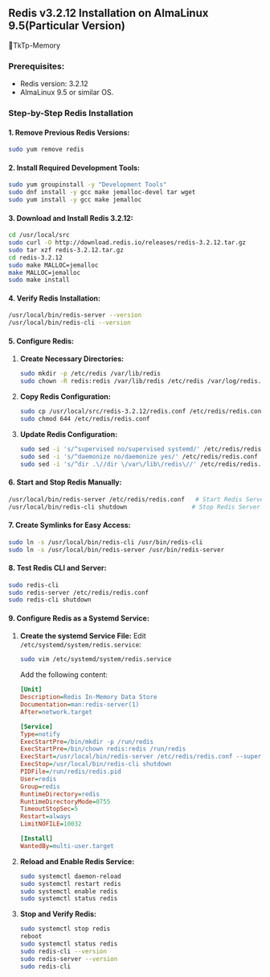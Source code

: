 ## Redis v3.2.12 Installation on AlmaLinux 9.5(Particular Version)
🚀TkTp-Memory

### Prerequisites:
- Redis version: 3.2.12
- AlmaLinux 9.5 or similar OS.

### Step-by-Step Redis Installation

#### 1. Remove Previous Redis Versions:
```bash
sudo yum remove redis
```

#### 2. Install Required Development Tools:
```bash
sudo yum groupinstall -y "Development Tools"
sudo dnf install -y gcc make jemalloc-devel tar wget
sudo yum install -y gcc make jemalloc
```

#### 3. Download and Install Redis 3.2.12:
```bash
cd /usr/local/src
sudo curl -O http://download.redis.io/releases/redis-3.2.12.tar.gz
sudo tar xzf redis-3.2.12.tar.gz
cd redis-3.2.12
sudo make MALLOC=jemalloc
make MALLOC=jemalloc
sudo make install
```

#### 4. Verify Redis Installation:
```bash
/usr/local/bin/redis-server --version
/usr/local/bin/redis-cli --version
```

#### 5. Configure Redis:

1. **Create Necessary Directories:**
   ```bash
   sudo mkdir -p /etc/redis /var/lib/redis
   sudo chown -R redis:redis /var/lib/redis /etc/redis /var/log/redis.log
   ```

2. **Copy Redis Configuration:**
   ```bash
   sudo cp /usr/local/src/redis-3.2.12/redis.conf /etc/redis/redis.conf
   sudo chmod 644 /etc/redis/redis.conf
   ```

3. **Update Redis Configuration:**
   ```bash
   sudo sed -i 's/^supervised no/supervised systemd/' /etc/redis/redis.conf  #Configure Redis to use systemd for supervision, enabling better process management 
   sudo sed -i 's/^daemonize no/daemonize yes/' /etc/redis/redis.conf        #Start Redis in the background (daemon mode) so it runs as a background service
   sudo sed -i 's/^dir .\//dir \/var\/lib\/redis\//' /etc/redis/redis.conf   #Change the default Redis working directory to /var/lib/redis for storing data files
   ```

#### 6. Start and Stop Redis Manually:
```bash
/usr/local/bin/redis-server /etc/redis/redis.conf   # Start Redis Server
/usr/local/bin/redis-cli shutdown                  # Stop Redis Server
```

#### 7. Create Symlinks for Easy Access:
```bash
sudo ln -s /usr/local/bin/redis-cli /usr/bin/redis-cli
sudo ln -s /usr/local/bin/redis-server /usr/bin/redis-server
```

#### 8. Test Redis CLI and Server:
```bash
sudo redis-cli
sudo redis-server /etc/redis/redis.conf
sudo redis-cli shutdown
```

#### 9. Configure Redis as a Systemd Service:

1. **Create the systemd Service File:**
   Edit `/etc/systemd/system/redis.service`:
   ```bash
   sudo vim /etc/systemd/system/redis.service
   ```
   Add the following content:
   ```ini
   [Unit]
   Description=Redis In-Memory Data Store
   Documentation=man:redis-server(1)
   After=network.target

   [Service]
   Type=notify
   ExecStartPre=/bin/mkdir -p /run/redis
   ExecStartPre=/bin/chown redis:redis /run/redis
   ExecStart=/usr/local/bin/redis-server /etc/redis/redis.conf --supervised systemd
   ExecStop=/usr/local/bin/redis-cli shutdown
   PIDFile=/run/redis/redis.pid
   User=redis
   Group=redis
   RuntimeDirectory=redis
   RuntimeDirectoryMode=0755
   TimeoutStopSec=5
   Restart=always
   LimitNOFILE=10032

   [Install]
   WantedBy=multi-user.target
   ```

2. **Reload and Enable Redis Service:**
   ```bash
   sudo systemctl daemon-reload
   sudo systemctl restart redis
   sudo systemctl enable redis
   sudo systemctl status redis
   ```

3. **Stop and Verify Redis:**
   ```bash
   sudo systemctl stop redis
   reboot
   sudo systemctl status redis
   sudo redis-cli --version
   sudo redis-server --version
   sudo redis-cli
   ```

